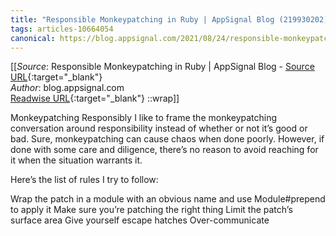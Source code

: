 ```yaml
---
title: "Responsible Monkeypatching in Ruby | AppSignal Blog (219930202)"
tags: articles-10664054
canonical: https://blog.appsignal.com/2021/08/24/responsible-monkeypatching-in-ruby.html
---
```


[[_Source_: Responsible Monkeypatching in Ruby | AppSignal Blog - [Source URL](https://blog.appsignal.com/2021/08/24/responsible-monkeypatching-in-ruby.html){:target="_blank"}<br>
_Author_: blog.appsignal.com<br>
[Readwise URL](https://readwise.io/open/219930202){:target="_blank"}
::wrap]]

Monkeypatching Responsibly
I like to frame the monkeypatching conversation around responsibility instead of whether or not it’s good or bad. Sure, monkeypatching can cause chaos when done poorly. However, if done with some care and diligence, there’s no reason to avoid reaching for it when the situation warrants it.

Here’s the list of rules I try to follow:

Wrap the patch in a module with an obvious name and use Module#prepend to apply it
Make sure you’re patching the right thing
Limit the patch’s surface area
Give yourself escape hatches
Over-communicate
